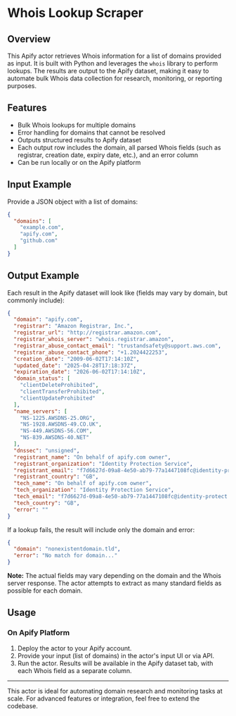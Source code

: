 # Whois Lookup Scraper

## Overview
This Apify actor retrieves Whois information for a list of domains provided as input. It is built with Python and leverages the `whois` library to perform lookups. The results are output to the Apify dataset, making it easy to automate bulk Whois data collection for research, monitoring, or reporting purposes.

## Features
- Bulk Whois lookups for multiple domains
- Error handling for domains that cannot be resolved
- Outputs structured results to Apify dataset
- Each output row includes the domain, all parsed Whois fields (such as registrar, creation date, expiry date, etc.), and an error column
- Can be run locally or on the Apify platform

## Input Example
Provide a JSON object with a list of domains:
```json
{
  "domains": [
    "example.com",
    "apify.com",
    "github.com"
  ]
}
```

## Output Example
Each result in the Apify dataset will look like (fields may vary by domain, but commonly include):
```json
{
  "domain": "apify.com",
  "registrar": "Amazon Registrar, Inc.",
  "registrar_url": "http://registrar.amazon.com",
  "registrar_whois_server": "whois.registrar.amazon",
  "registrar_abuse_contact_email": "trustandsafety@support.aws.com",
  "registrar_abuse_contact_phone": "+1.2024422253",
  "creation_date": "2009-06-02T17:14:10Z",
  "updated_date": "2025-04-28T17:18:37Z",
  "expiration_date": "2026-06-02T17:14:10Z",
  "domain_status": [
    "clientDeleteProhibited",
    "clientTransferProhibited",
    "clientUpdateProhibited"
  ],
  "name_servers": [
    "NS-1225.AWSDNS-25.ORG",
    "NS-1928.AWSDNS-49.CO.UK",
    "NS-449.AWSDNS-56.COM",
    "NS-839.AWSDNS-40.NET"
  ],
  "dnssec": "unsigned",
  "registrant_name": "On behalf of apify.com owner",
  "registrant_organization": "Identity Protection Service",
  "registrant_email": "f7d6627d-09a8-4e50-ab79-77a1447108fc@identity-protect.org",
  "registrant_country": "GB",
  "tech_name": "On behalf of apify.com owner",
  "tech_organization": "Identity Protection Service",
  "tech_email": "f7d6627d-09a8-4e50-ab79-77a1447108fc@identity-protect.org",
  "tech_country": "GB",
  "error": ""
}
```
If a lookup fails, the result will include only the domain and error:
```json
{
  "domain": "nonexistentdomain.tld",
  "error": "No match for domain..."
}
```

**Note:** The actual fields may vary depending on the domain and the Whois server response. The actor attempts to extract as many standard fields as possible for each domain.

## Usage

### On Apify Platform
1. Deploy the actor to your Apify account.
2. Provide your input (list of domains) in the actor's input UI or via API.
3. Run the actor. Results will be available in the Apify dataset tab, with each Whois field as a separate column.

---
This actor is ideal for automating domain research and monitoring tasks at scale. For advanced features or integration, feel free to extend the codebase. 
